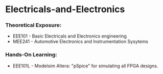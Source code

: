 # Electricals-and-Electronics

### Theoretical Exposure:

* EEE101 - Basic Electricals and Electronics engineering
* MEE241 - Automotive Electronics and Instrumentation Sysytems

### Hands-On Learning:

* EEE101L - Modelsim Altera: "pSpice"  for simulating all FPGA designs.
